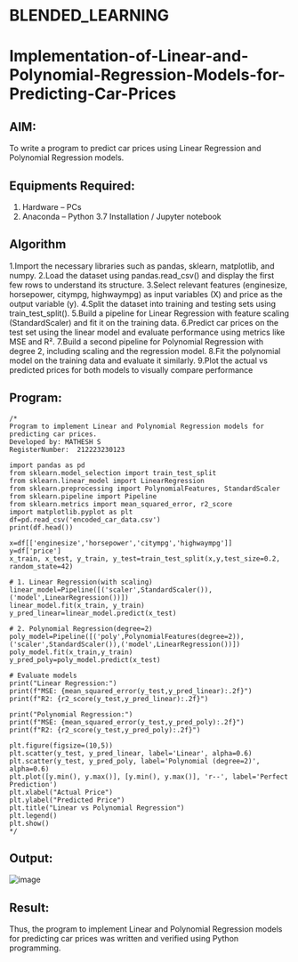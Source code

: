 # BLENDED_LEARNING
# Implementation-of-Linear-and-Polynomial-Regression-Models-for-Predicting-Car-Prices

## AIM:
To write a program to predict car prices using Linear Regression and Polynomial Regression models.

## Equipments Required:
1. Hardware – PCs
2. Anaconda – Python 3.7 Installation / Jupyter notebook

## Algorithm
1.Import the necessary libraries such as pandas, sklearn, matplotlib, and numpy.
2.Load the dataset using pandas.read_csv() and display the first few rows to understand its structure.
3.Select relevant features (enginesize, horsepower, citympg, highwaympg) as input variables (X) and price as the output variable (y).
4.Split the dataset into training and testing sets using train_test_split().
5.Build a pipeline for Linear Regression with feature scaling (StandardScaler) and fit it on the training data.
6.Predict car prices on the test set using the linear model and evaluate performance using metrics like MSE and R².
7.Build a second pipeline for Polynomial Regression with degree 2, including scaling and the regression model.
8.Fit the polynomial model on the training data and evaluate it similarly.
9.Plot the actual vs predicted prices for both models to visually compare performance

## Program:
```
/*
Program to implement Linear and Polynomial Regression models for predicting car prices.
Developed by: MATHESH S
RegisterNumber:  212223230123

import pandas as pd
from sklearn.model_selection import train_test_split
from sklearn.linear_model import LinearRegression
from sklearn.preprocessing import PolynomialFeatures, StandardScaler
from sklearn.pipeline import Pipeline
from sklearn.metrics import mean_squared_error, r2_score
import matplotlib.pyplot as plt
df=pd.read_csv('encoded_car_data.csv')
print(df.head())

x=df[['enginesize','horsepower','citympg','highwaympg']]
y=df['price']
x_train, x_test, y_train, y_test=train_test_split(x,y,test_size=0.2, random_state=42)

# 1. Linear Regression(with scaling)
linear_model=Pipeline([('scaler',StandardScaler()),('model',LinearRegression())])
linear_model.fit(x_train, y_train)
y_pred_linear=linear_model.predict(x_test)

# 2. Polynomial Regression(degree=2)
poly_model=Pipeline([('poly',PolynomialFeatures(degree=2)),('scaler',StandardScaler()),('model',LinearRegression())])
poly_model.fit(x_train,y_train)
y_pred_poly=poly_model.predict(x_test)

# Evaluate models
print("Linear Regression:")
print(f"MSE: {mean_squared_error(y_test,y_pred_linear):.2f}")
print(f"R2: {r2_score(y_test,y_pred_linear):.2f}")

print("Polynomial Regression:")
print(f"MSE: {mean_squared_error(y_test,y_pred_poly):.2f}")
print(f"R2: {r2_score(y_test,y_pred_poly):.2f}")

plt.figure(figsize=(10,5))
plt.scatter(y_test, y_pred_linear, label='Linear', alpha=0.6)
plt.scatter(y_test, y_pred_poly, label='Polynomial (degree=2)', alpha=0.6)
plt.plot([y.min(), y.max()], [y.min(), y.max()], 'r--', label='Perfect Prediction')
plt.xlabel("Actual Price")
plt.ylabel("Predicted Price")
plt.title("Linear vs Polynomial Regression")
plt.legend()
plt.show()
*/
```

## Output:

![image](https://github.com/user-attachments/assets/318ed232-bd4c-4ebd-9f3a-e0de0b1997cf)



## Result:
Thus, the program to implement Linear and Polynomial Regression models for predicting car prices was written and verified using Python programming.
